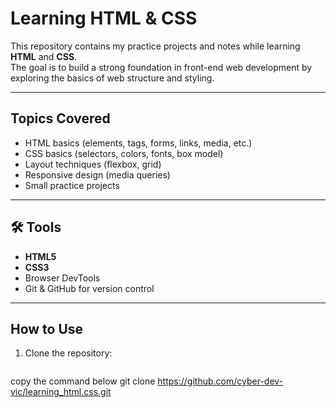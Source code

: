 # Learning HTML & CSS

This repository contains my practice projects and notes while learning **HTML** and **CSS**.  
The goal is to build a strong foundation in front-end web development by exploring the basics of web structure and styling.

---

##  Topics Covered
- HTML basics (elements, tags, forms, links, media, etc.)
- CSS basics (selectors, colors, fonts, box model)
- Layout techniques (flexbox, grid)
- Responsive design (media queries)
- Small practice projects

---

## 🛠 Tools
- **HTML5**
- **CSS3**
- Browser DevTools
- Git & GitHub for version control

---

##  How to Use
1. Clone the repository:
   ```bash terminal
  copy the command below
   git clone https://github.com/cyber-dev-vic/learning_html.css.git
